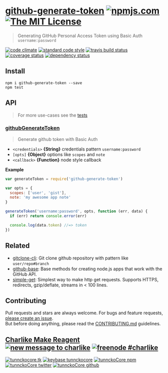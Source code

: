# [github-generate-token][author-www-url] [![npmjs.com][npmjs-img]][npmjs-url] [![The MIT License][license-img]][license-url] 

> Generating GitHub Personal Access Token using Basic Auth `username:password`

[![code climate][codeclimate-img]][codeclimate-url] [![standard code style][standard-img]][standard-url] [![travis build status][travis-img]][travis-url] [![coverage status][coveralls-img]][coveralls-url] [![dependency status][david-img]][david-url]


## Install
```
npm i github-generate-token --save
npm test
```


## API
> For more use-cases see the [tests](./test.js)

### [githubGenerateToken](./index.js#L43)

> Generate github token with Basic Auth

- `<credentials>` **{String}** credentials pattern `username:password`    
- `[opts]` **{Object}** options like `scopes` and `note`    
- `<callback>` **{Function}** node style callback    

**Example**

```js
var generateToken = require('github-generate-token')

var opts = {
  scopes: ['user', 'gist'],
  note: 'my awesome app note'
}

generateToken('username:password', opts, function (err, data) {
  if (err) return console.error(err)

  console.log(data.token) //=> token
})
```


## Related
- [gitclone-cli](https://github.com/tunnckocore/gitclone-cli): Git clone github repository with pattern like `user/repo#branch`
- [github-base](https://github.com/jonschlinkert/github-base): Base methods for creating node.js apps that work with the GitHub API.
- [simple-get](https://github.com/feross/simple-get): Simplest way to make http get requests. Supports HTTPS, redirects, gzip/deflate, streams in < 100 lines.


## Contributing
Pull requests and stars are always welcome. For bugs and feature requests, [please create an issue](https://github.com/tunnckoCore/github-generate-token/issues/new).  
But before doing anything, please read the [CONTRIBUTING.md](./CONTRIBUTING.md) guidelines.


## [Charlike Make Reagent](http://j.mp/1stW47C) [![new message to charlike][new-message-img]][new-message-url] [![freenode #charlike][freenode-img]][freenode-url]

[![tunnckocore.tk][author-www-img]][author-www-url] [![keybase tunnckocore][keybase-img]][keybase-url] [![tunnckoCore npm][author-npm-img]][author-npm-url] [![tunnckoCore twitter][author-twitter-img]][author-twitter-url] [![tunnckoCore github][author-github-img]][author-github-url]


[npmjs-url]: https://www.npmjs.com/package/github-generate-token
[npmjs-img]: https://img.shields.io/npm/v/github-generate-token.svg?label=github-generate-token

[license-url]: https://github.com/tunnckoCore/github-generate-token/blob/master/LICENSE.md
[license-img]: https://img.shields.io/badge/license-MIT-blue.svg


[codeclimate-url]: https://codeclimate.com/github/tunnckoCore/github-generate-token
[codeclimate-img]: https://img.shields.io/codeclimate/github/tunnckoCore/github-generate-token.svg

[travis-url]: https://travis-ci.org/tunnckoCore/github-generate-token
[travis-img]: https://img.shields.io/travis/tunnckoCore/github-generate-token.svg

[coveralls-url]: https://coveralls.io/r/tunnckoCore/github-generate-token
[coveralls-img]: https://img.shields.io/coveralls/tunnckoCore/github-generate-token.svg

[david-url]: https://david-dm.org/tunnckoCore/github-generate-token
[david-img]: https://img.shields.io/david/tunnckoCore/github-generate-token.svg

[standard-url]: https://github.com/feross/standard
[standard-img]: https://img.shields.io/badge/code%20style-standard-brightgreen.svg


[author-www-url]: http://www.tunnckocore.tk
[author-www-img]: https://img.shields.io/badge/www-tunnckocore.tk-fe7d37.svg

[keybase-url]: https://keybase.io/tunnckocore
[keybase-img]: https://img.shields.io/badge/keybase-tunnckocore-8a7967.svg

[author-npm-url]: https://www.npmjs.com/~tunnckocore
[author-npm-img]: https://img.shields.io/badge/npm-~tunnckocore-cb3837.svg

[author-twitter-url]: https://twitter.com/tunnckoCore
[author-twitter-img]: https://img.shields.io/badge/twitter-@tunnckoCore-55acee.svg

[author-github-url]: https://github.com/tunnckoCore
[author-github-img]: https://img.shields.io/badge/github-@tunnckoCore-4183c4.svg

[freenode-url]: http://webchat.freenode.net/?channels=charlike
[freenode-img]: https://img.shields.io/badge/freenode-%23charlike-5654a4.svg

[new-message-url]: https://github.com/tunnckoCore/messages
[new-message-img]: https://img.shields.io/badge/ask%20me-anything-green.svg